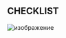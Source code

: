 ## CHECKLIST 
![изображение](https://user-images.githubusercontent.com/84504889/119937520-953f8d80-bf93-11eb-9304-68e086738eed.png)


